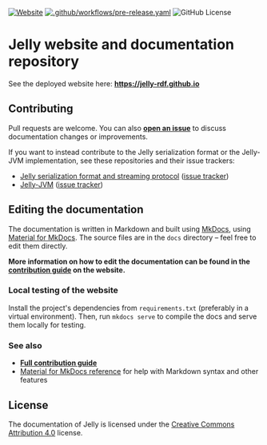 [![Website](https://img.shields.io/website?url=https%3A%2F%2Fjelly-rdf.github.io%2Fdev%2F)](https://jelly-rdf.github.io/dev/) [![.github/workflows/pre-release.yaml](https://github.com/Jelly-RDF/jelly-rdf.github.io/actions/workflows/publish-dev.yaml/badge.svg)](https://github.com/Jelly-RDF/jelly-rdf.github.io/actions/workflows/publish-dev.yaml) ![GitHub License](https://img.shields.io/github/license/Jelly-RDF/jelly-rdf.github.io)

# Jelly website and documentation repository

See the deployed website here: **https://jelly-rdf.github.io**

## Contributing

Pull requests are welcome. You can also [**open an issue**](https://github.com/Jelly-RDF/jelly-rdf.github.io/issues/new/choose) to discuss documentation changes or improvements.

If you want to instead contribute to the Jelly serialization format or the Jelly-JVM implementation, see these repositories and their issue trackers:

- [Jelly serialization format and streaming protocol](https://github.com/Jelly-RDF/jelly-protobuf) ([issue tracker](https://github.com/Jelly-RDF/jelly-protobuf/issues))
- [Jelly-JVM](https://github.com/Jelly-RDF/jelly-jvm) ([issue tracker](https://github.com/Jelly-RDF/jelly-jvm/issues))

## Editing the documentation

The documentation is written in Markdown and built using [MkDocs](https://www.mkdocs.org/), using [Material for MkDocs](https://squidfunk.github.io/mkdocs-material/). The source files are in the `docs` directory – feel free to edit them directly.

**More information on how to edit the documentation can be found in the [contribution guide](https://jelly-rdf.github.io/dev/contributing/) on the website.**

### Local testing of the website

Install the project's dependencies from `requirements.txt` (preferably in a virtual environment). Then, run `mkdocs serve` to compile the docs and serve them locally for testing.

### See also

- **[Full contribution guide](https://jelly-rdf.github.io/dev/contributing/)**
- [Material for MkDocs reference](https://squidfunk.github.io/mkdocs-material/reference/) for help with Markdown syntax and other features

## License

The documentation of Jelly is licensed under the [Creative Commons Attribution 4.0](https://creativecommons.org/licenses/by/4.0/) license.

